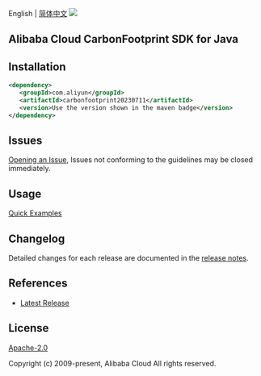 English | [简体中文](README-CN.md)
![](https://aliyunsdk-pages.alicdn.com/icons/AlibabaCloud.svg)

## Alibaba Cloud CarbonFootprint SDK for Java

## Installation

```xml
<dependency>
   <groupId>com.aliyun</groupId>
   <artifactId>carbonfootprint20230711</artifactId>
   <version>Use the version shown in the maven badge</version>
</dependency>
```

## Issues
[Opening an Issue](https://github.com/aliyun/alibabacloud-java-sdk/issues/new), Issues not conforming to the guidelines may be closed immediately.

## Usage
[Quick Examples](https://github.com/aliyun/alibabacloud-java-sdk/blob/master/docs/0-Examples-EN.md#quick-examples)

## Changelog
Detailed changes for each release are documented in the [release notes](./ChangeLog.txt).

## References
* [Latest Release](https://github.com/aliyun/alibabacloud-java-sdk/)

## License
[Apache-2.0](http://www.apache.org/licenses/LICENSE-2.0)

Copyright (c) 2009-present, Alibaba Cloud All rights reserved.